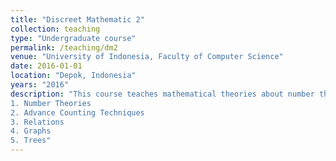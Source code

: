 ```yaml
---
title: "Discreet Mathematic 2"
collection: teaching
type: "Undergraduate course"
permalink: /teaching/dm2
venue: "University of Indonesia, Faculty of Computer Science"
date: 2016-01-01
location: "Depok, Indonesia"
years: "2016"
description: "This course teaches mathematical theories about number theory, counting techniques, relation, graphs, and trees to help solve problems in the field of computer science. This course covers the following topics:
1. Number Theories
2. Advance Counting Techniques
3. Relations 
4. Graphs
5. Trees"
---
```



